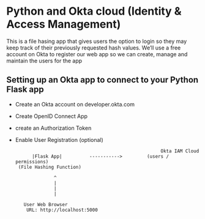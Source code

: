 # Python and Okta cloud (Identity & Access Management)

This is a file hasing app that gives users the option to login so they may keep track of their previously requested hash values. 
We’ll use a free account on Okta to register our web app so we can create, manage and maintain the users for the app

## Setting up an Okta app to connect to your Python Flask app
- Create an Okta account on developer.okta.com
- Create OpenID Connect App
- create an Authorization Token
- Enable User Registration (optional)


                                                           Okta IAM Cloud    
            |Flask App|          ----------->         (users / permissions)
       (File Hashing Function)                      
               
                    ^ 
                    | 
                    |           
                    |           
         
         User Web Browser
          URL: http://localhost:5000
            
                               











